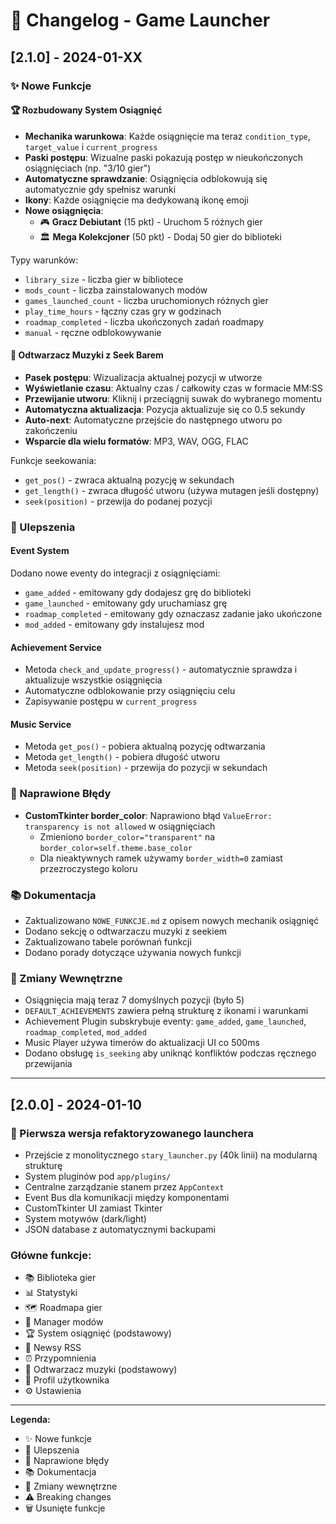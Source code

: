 # 📝 Changelog - Game Launcher

## [2.1.0] - 2024-01-XX

### ✨ Nowe Funkcje

#### 🏆 Rozbudowany System Osiągnięć
- **Mechanika warunkowa**: Każde osiągnięcie ma teraz `condition_type`, `target_value` i `current_progress`
- **Paski postępu**: Wizualne paski pokazują postęp w nieukończonych osiągnięciach (np. "3/10 gier")
- **Automatyczne sprawdzanie**: Osiągnięcia odblokowują się automatycznie gdy spełnisz warunki
- **Ikony**: Każde osiągnięcie ma dedykowaną ikonę emoji
- **Nowe osiągnięcia**:
  - 🎮 **Gracz Debiutant** (15 pkt) - Uruchom 5 różnych gier
  - 🏛️ **Mega Kolekcjoner** (50 pkt) - Dodaj 50 gier do biblioteki

Typy warunków:
- `library_size` - liczba gier w bibliotece
- `mods_count` - liczba zainstalowanych modów
- `games_launched_count` - liczba uruchomionych różnych gier
- `play_time_hours` - łączny czas gry w godzinach
- `roadmap_completed` - liczba ukończonych zadań roadmapy
- `manual` - ręczne odblokowywanie

#### 🎵 Odtwarzacz Muzyki z Seek Barem
- **Pasek postępu**: Wizualizacja aktualnej pozycji w utworze
- **Wyświetlanie czasu**: Aktualny czas / całkowity czas w formacie MM:SS
- **Przewijanie utworu**: Kliknij i przeciągnij suwak do wybranego momentu
- **Automatyczna aktualizacja**: Pozycja aktualizuje się co 0.5 sekundy
- **Auto-next**: Automatyczne przejście do następnego utworu po zakończeniu
- **Wsparcie dla wielu formatów**: MP3, WAV, OGG, FLAC

Funkcje seekowania:
- `get_pos()` - zwraca aktualną pozycję w sekundach
- `get_length()` - zwraca długość utworu (używa mutagen jeśli dostępny)
- `seek(position)` - przewija do podanej pozycji

### 🔧 Ulepszenia

#### Event System
Dodano nowe eventy do integracji z osiągnięciami:
- `game_added` - emitowany gdy dodajesz grę do biblioteki
- `game_launched` - emitowany gdy uruchamiasz grę
- `roadmap_completed` - emitowany gdy oznaczasz zadanie jako ukończone
- `mod_added` - emitowany gdy instalujesz mod

#### Achievement Service
- Metoda `check_and_update_progress()` - automatycznie sprawdza i aktualizuje wszystkie osiągnięcia
- Automatyczne odblokowanie przy osiągnięciu celu
- Zapisywanie postępu w `current_progress`

#### Music Service
- Metoda `get_pos()` - pobiera aktualną pozycję odtwarzania
- Metoda `get_length()` - pobiera długość utworu
- Metoda `seek(position)` - przewija do pozycji w sekundach

### 🐛 Naprawione Błędy

- **CustomTkinter border_color**: Naprawiono błąd `ValueError: transparency is not allowed` w osiągnięciach
  - Zmieniono `border_color="transparent"` na `border_color=self.theme.base_color`
  - Dla nieaktywnych ramek używamy `border_width=0` zamiast przezroczystego koloru

### 📚 Dokumentacja

- Zaktualizowano `NOWE_FUNKCJE.md` z opisem nowych mechanik osiągnięć
- Dodano sekcję o odtwarzaczu muzyki z seekiem
- Zaktualizowano tabele porównań funkcji
- Dodano porady dotyczące używania nowych funkcji

### 🔄 Zmiany Wewnętrzne

- Osiągnięcia mają teraz 7 domyślnych pozycji (było 5)
- `DEFAULT_ACHIEVEMENTS` zawiera pełną strukturę z ikonami i warunkami
- Achievement Plugin subskrybuje eventy: `game_added`, `game_launched`, `roadmap_completed`, `mod_added`
- Music Player używa timerów do aktualizacji UI co 500ms
- Dodano obsługę `is_seeking` aby uniknąć konfliktów podczas ręcznego przewijania

---

## [2.0.0] - 2024-01-10

### 🎉 Pierwsza wersja refaktoryzowanego launchera

- Przejście z monolitycznego `stary_launcher.py` (40k linii) na modularną strukturę
- System pluginów pod `app/plugins/`
- Centralne zarządzanie stanem przez `AppContext`
- Event Bus dla komunikacji między komponentami
- CustomTkinter UI zamiast Tkinter
- System motywów (dark/light)
- JSON database z automatycznymi backupami

### Główne funkcje:
- 📚 Biblioteka gier
- 📊 Statystyki
- 🗺️ Roadmapa gier
- 🔧 Manager modów
- 🏆 System osiągnięć (podstawowy)
- 📰 Newsy RSS
- ⏰ Przypomnienia
- 🎵 Odtwarzacz muzyki (podstawowy)
- 👤 Profil użytkownika
- ⚙️ Ustawienia

---

**Legenda:**
- ✨ Nowe funkcje
- 🔧 Ulepszenia
- 🐛 Naprawione błędy
- 📚 Dokumentacja
- 🔄 Zmiany wewnętrzne
- ⚠️ Breaking changes
- 🗑️ Usunięte funkcje

